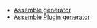 
 * [Assemble generator](https://github.com/assemble/generator-assemble)
 * [Assemble Plugin generator](https://github.com/assemble/generator-plugin)
